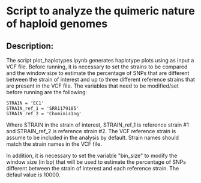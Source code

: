 # Script to analyze the quimeric nature of haploid genomes

## Description:
  The script plot_haplotypes.ipynb generates haplotype plots using as input a VCF file. Before running, it is necessary to set the strains to be compared and the window size to estimate the percentage of SNPs that are different between the strain of interest and up to three different reference strains that are present in the VCF file. The variables that need to be modified/set before running are the following: 

```
STRAIN = 'EC1'
STRAIN_ref_1 = 'SRR1179185'
STRAIN_ref_2 = 'Chominis1ng'
```
Where STRAIN in the strain of interest, STRAIN_ref_1 is reference strain #1 and STRAIN_ref_2 is reference strain #2. The VCF reference strain is assume to be included in the analysis by default. Strain names should match the strain names in the VCF file.

In addition, it is necessary to set the variable "bin_size" to modify the window size (in bp) that will be used to estimate the percentage of SNPs different between the strain of interest and each reference strain. The defaul value is 10000.
